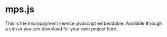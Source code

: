 # mps.js
This is the micropayment service javascript embeddable. Available through a cdn or you can download for your own project here.
